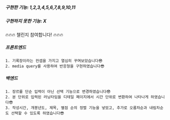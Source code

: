 ##### 구현한 기능: 1,2,3,4,5,6,7,8,9,10,11
##### 구현하지 못한 기능: X

🔥🔥🔥 챌린지 참여합니다! 🔥🔥🔥</br>

##### 프론트엔드
	1. 기록장이라는 컨셉을 가지고 열심히 꾸며보았습니다😎
	2. media query를 사용하여 반응형을 구현하였습니다😎
##### 백엔드
	1. 장르를 단순 입력이 아닌 선택 기능으로 변경하였습니다😎
	2. 분 단위로 입력된 러닝타임을 디테일 페이지에서 시간 단위로 변환하여 나타나게 하였습니다😎
	3. 작성시간, 개봉년도, 제목, 별점 순의 정렬 기능을 넣었고, 추가로 오름차순과 내림차순도 선택할 수 있도록 하였습니다😎
 
